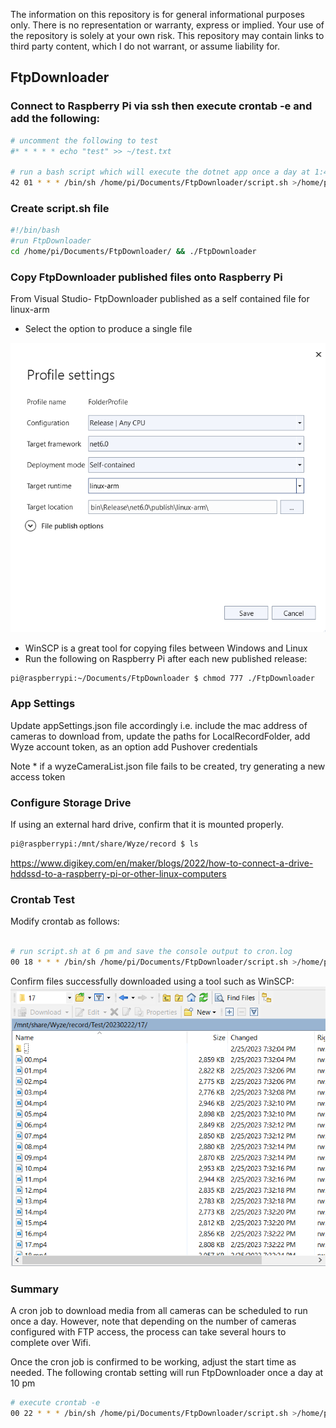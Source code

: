 The information on this repository is for general informational purposes only. There is no representation or warranty, express or implied. Your use of the repository is solely at your own risk. This repository may contain links to third party content, which I do not warrant, or assume liability for.

## FtpDownloader

### Connect to Raspberry Pi via ssh then execute crontab -e and add the following:

```bash
# uncomment the following to test
#* * * * * echo "test" >> ~/test.txt

# run a bash script which will execute the dotnet app once a day at 1:42 am. Log the FtpDownloader console output to a file named cron.log
42 01 * * * /bin/sh /home/pi/Documents/FtpDownloader/script.sh >/home/pi/Documents/FtpDownloader/cron.log 2>&1
```

### Create script.sh file

```bash
#!/bin/bash
#run FtpDownloader
cd /home/pi/Documents/FtpDownloader/ && ./FtpDownloader

```

### Copy FtpDownloader published files onto Raspberry Pi

From Visual Studio- FtpDownloader published as a self contained file for linux-arm
* Select the option to produce a single file

![VS profile dialog](https://github.com/ksarfodev/wyze-ftp/blob/main/Documentation/Pasted%20image%2020230225171803.png)


* WinSCP is a great tool for copying files between Windows and Linux
* Run the following on Raspberry Pi after each new published release: 
```bash
pi@raspberrypi:~/Documents/FtpDownloader $ chmod 777 ./FtpDownloader
```

### App Settings
Update appSettings.json file accordingly i.e. include the mac address of cameras to download from, update the paths for LocalRecordFolder, add Wyze account token, as an option add Pushover credentials

Note * if a wyzeCameraList.json file fails to be created, try generating a new access token

### Configure Storage Drive

If using an external hard drive, confirm that it is mounted properly.

```bash
pi@raspberrypi:/mnt/share/Wyze/record $ ls
```

https://www.digikey.com/en/maker/blogs/2022/how-to-connect-a-drive-hddssd-to-a-raspberry-pi-or-other-linux-computers

### Crontab Test

Modify crontab as follows:


```bash

# run script.sh at 6 pm and save the console output to cron.log
00 18 * * * /bin/sh /home/pi/Documents/FtpDownloader/script.sh >/home/pi/cron.log 2>&1
```


Confirm files successfully downloaded using a tool such as WinSCP:
![WinSCP ftp directory](https://github.com/ksarfodev/wyze-ftp/blob/main/Documentation/Pasted%20image%2020230225193942.png)



### Summary
A cron job to download media from all cameras can be scheduled to run once a day. However, note that depending on the number of cameras configured with FTP access, the process can take several hours to complete over Wifi.
		
Once the cron job is confirmed to be working,  adjust the start time as needed. The following crontab setting will run FtpDownloader once a day at 10 pm
```bash
# execute crontab -e
00 22 * * * /bin/sh /home/pi/Documents/FtpDownloader/script.sh >/home/pi/cron.log 2>&1
```
